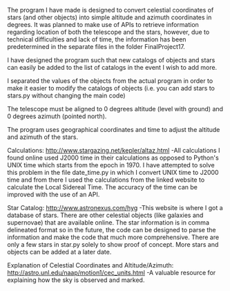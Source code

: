 The program I have made is designed to convert celestial coordinates of stars (and other objects) into simple altitude and azimuth coordinates in degrees.
It was planned to make use of APIs to retrieve information regarding location of both the telescope and the stars, however, due to technical difficulties and lack of time, the information
has been predetermined in the separate files in the folder FinalProject17.

I have designed the program such that new catalogs of objects and stars can easily be added to the list of catalogs in the event I wish to add more.

I separated the values of the objects from the actual program in order to make it easier to modify the catalogs of objects (i.e. you can add stars to stars.py
without changing the main code)

The telescope must be aligned to 0 degrees altitude (level with ground) and 0 degrees azimuth (pointed north).

The program uses geographical coordinates and time to adjust the altitude and azimuth of the stars.

Calculations:
http://www.stargazing.net/kepler/altaz.html
-All calculations I found online used J2000 time in their calculations as opposed to Python's UNIX time which starts from the epoch in 1970. I have
attempted to solve this problem in the file date_time.py in which I convert UNIX time to J2000 time and from there I used the calculations from the linked
website to calculate the Local Sidereal Time. The accuracy of the time can be improved with the use of an API.

Star Catalog:
http://www.astronexus.com/hyg
-This website is where I got a database of stars. There are other celestial objects (like galaxies and supernovae) that are available online. The star
information is in comma delineated format so in the future, the code can be designed to parse the information and make the code that much more comprehensive.
There are only a few stars in star.py solely to show proof of concept. More stars and objects can be added at a later date.

Explanation of Celestial Coordinates and Altitude/Azimuth:
http://astro.unl.edu/naap/motion1/cec_units.html
-A valuable resource for explaining how the sky is observed and marked.
